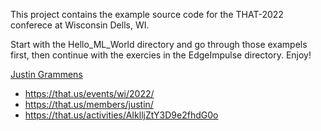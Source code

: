This project contains the example source code for the THAT-2022 conferece at Wisconsin Dells, WI.

Start with the Hello_ML_World directory and go through those exampels first, then continue with the exercies in the EdgeImpulse directory. Enjoy!

[Justin Grammens](https://justingrammens.com)

* https://that.us/events/wi/2022/
* https://that.us/members/justin/
* https://that.us/activities/AIklljZtY3D9e2fhdG0o

